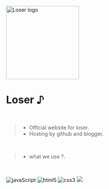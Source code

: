 <p>
  <a href='https://itsmebadloser.blogspot.com'>
    <img src='https://raw.githubusercontent.com/catraco/website.badloser/main/application/public/images/parte3.jpg' title='Loser logo'  width="200px"/>
  </a>
</p>

<h1> Loser ♪ </h1>

<br/>

> - Official website for loser.
> - Hosting by github and blogger.

<br/>

> - what we use ?.

<br/>

<span><img src="https://img.shields.io/badge/JavaScript-F7DF1E?style=flat&logo=javascript&logoColor=black" alt="javaScript" /></span>
<span><img src="https://img.shields.io/badge/-HTML5-E34F26?style=flat&logo=html5&logoColor=white" alt="html5" /></span>
<span><img src="https://img.shields.io/badge/-CSS3-1572B6?style=flat&logo=css3" alt="css3" /></span>
<span><img src="https://img.shields.io/badge/VSCode%20-%232E2E2E.svg?&style=flat&logo=visual-studio-code&logoColor=%2330A2FF" /></span>
